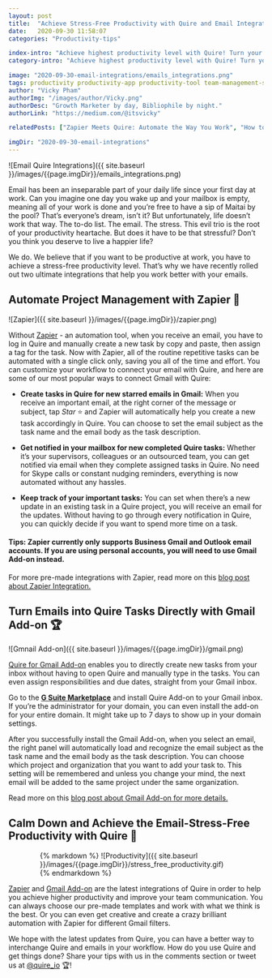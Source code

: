 ```yaml
---
layout: post
title:  "Achieve Stress-Free Productivity with Quire and Email Integrations"
date:   2020-09-30 11:58:07
categories: "Productivity-tips"

index-intro: "Achieve highest productivity level with Quire! Turn your emails into tasks or get instant notifications in your mailbox with the click of a button and you will be set to focus on actually getting things done!"
category-intro: "Achieve highest productivity level with Quire! Turn your emails into tasks or get instant notifications in your mailbox with the click of a button and you will be set to focus on actually getting things done!"

image: "2020-09-30-email-integrations/emails_integrations.png"
tags: productivity productivity-app productivity-tool team-management-software work-management-software team-communication team-productivity task-scheduling-software increase-productivity remote-team to-do-list-app working-remotely task-management task-management-software project-management-software productivity-tips to-do-list task-list teamwork email gmail Outlook 
author: "Vicky Pham"
authorImg: "/images/author/Vicky.png"
authorDesc: "Growth Marketer by day, Bibliophile by night."
authorLink: "https://medium.com/@itsvicky"

relatedPosts: ["Zapier Meets Quire: Automate the Way You Work", "How to Use Apple Sign-in with Quire", "Quire for Gmail: Turn Your Emails Into Tasks"]

imgDir: "2020-09-30-email-integrations"
---
```


![Email Quire Integrations]({{ site.baseurl }}/images/{{page.imgDir}}/emails_integrations.png)

Email has been an inseparable part of your daily life since your first day at work. Can you imagine one day you wake up and your mailbox is empty, meaning all of your work is done and you’re free to have a sip of Maitai by the pool? That’s everyone’s dream, isn’t it? But unfortunately, life doesn’t work that way. The to-do list. The email. The stress. This evil trio is the root of your productivity heartache. But does it have to be that stressful? Don’t you think you deserve to live a happier life? 

We do. We believe that if you want to be productive at work, you have to achieve a stress-free productivity level. That’s why we have recently rolled out two ultimate integrations that help you work better with your emails. 

## Automate Project Management with Zapier 🚀

![Zapier]({{ site.baseurl }}/images/{{page.imgDir}}/zapier.png)

Without [Zapier](https://zapier.com/apps/quire/integrations) - an automation tool, when you receive an email, you have to log in Quire and manually create a new task by copy and paste, then assign a tag for the task. Now with Zapier, all of the routine repetitive tasks can be automated with a single click only, saving you all of the time and effort. You can customize your workflow to connect your email with Quire, and here are some of our most popular ways to connect Gmail with Quire: 

* **Create tasks in Quire for new starred emails in Gmail:** When you receive an important email, at the right corner of the message or subject, tap *Star* ⭐️ and Zapier will automatically help you create a new task accordingly in Quire. You can choose to set the email subject as the task name and the email body as the task description. 

* **Get notified in your mailbox for new completed Quire tasks:** Whether it’s your supervisors, colleagues or an outsourced team, you can get notified via email when they complete assigned tasks in Quire. No need for Skype calls or constant nudging reminders, everything is now automated without any hassles. 

* **Keep track of your important tasks:** You can set when there’s a new update in an existing task in a Quire project, you will receive an email for the updates. Without having to go through every notification in Quire, you can quickly decide if you want to spend more time on a task.

#### Tips: Zapier currently only supports Business Gmail and Outlook email accounts. If you are using personal accounts, you will need to use Gmail Add-on instead. 

<script type="text/javascript" src="https://zapier.com/zapbook/embed/widget.js?guided_zaps=207182,207271,207345"></script>

<p class="notice">For more pre-made integrations with Zapier, read more on this <a href="https://quire.io/blog/p/zapier-integration.html">blog post about Zapier Integration.</a></p> 

## Turn Emails into Quire Tasks Directly with Gmail Add-on 🏆

![Gmnail Add-on]({{ site.baseurl }}/images/{{page.imgDir}}/gmail.png)

[Quire for Gmail Add-on](https://quire.io/guide/quire-gmail-add-on/) enables you to directly create new tasks from your inbox without having to open Quire and manually type in the tasks. You can even assign responsibilities and due dates, straight from your Gmail inbox. 

Go to the **[G Suite Marketplace](https://gsuite.google.com/marketplace/app/quire/1045213044648)** and install Quire Add-on to your Gmail inbox. If you’re the administrator for your domain, you can even install the add-on for your entire domain. It might take up to 7 days to show up in your domain settings. 

After you successfully install the Gmail Add-on, when you select an email, the right panel will automatically load and recognize the email subject as the task name and the email body as the task description. You can choose which project and organization that you want to add your task to. This setting will be remembered and unless you change your mind, the next email will be added to the same project under the same organization.

<p class="notice">Read more on this <a href="https://quire.io/blog/p/gmail-add-on.html">blog post about Gmail Add-on for more details.</a></p> 

## Calm Down and Achieve the Email-Stress-Free Productivity with Quire 🎉

<div style="max-width: 380px; max-height: 333px; margin: 0 auto;">
{% markdown %}
![Productivity]({{ site.baseurl }}/images/{{page.imgDir}}/stress_free_productivity.gif)
{% endmarkdown %}
</div>

[Zapier](https://quire.io/apps/zapier) and [Gmail Add-on](https://quire.io/apps/google-gmail) are the latest integrations of Quire in order to help you achieve higher productivity and improve your team communication. You can always choose our pre-made templates and work with what we think is the best. Or you can even get creative and create a crazy brilliant automation with Zapier for different Gmail filters. 

We hope with the latest updates from Quire, you can have a better way to interchange Quire and emails in your workflow. How do you use Quire and get things done? Share your tips with us in the comments section or tweet us at [@quire_io](https://twitter.com/quire_io) 🏆!


[jekyll]:      http://jekyllrb.com
[jekyll-gh]:   https://github.com/jekyll/jekyll
[jekyll-help]: https://github.com/jekyll/jekyll-help
